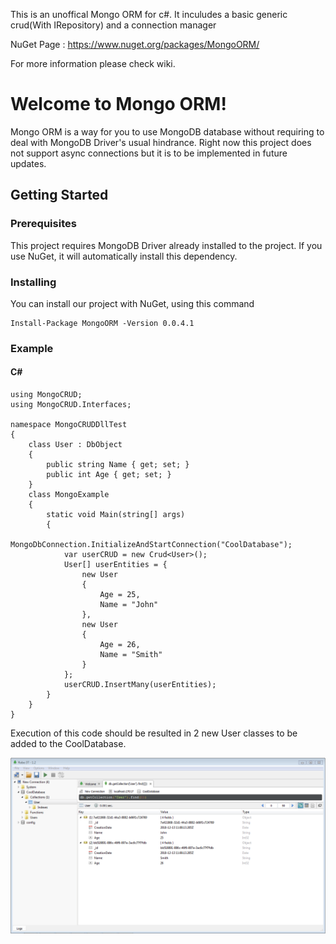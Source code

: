 This is an unoffical Mongo ORM for c#.
It inculudes a basic generic crud(With IRepository) and a connection manager

NuGet Page : https://www.nuget.org/packages/MongoORM/

For more information please check wiki.

# Welcome to Mongo ORM!

Mongo ORM is a way for you to use MongoDB database without requiring to deal with MongoDB Driver's usual hindrance. Right now this project does not support async connections but it is to be implemented in future updates.

## Getting Started
### Prerequisites
This project requires MongoDB Driver already installed to the project. If you use NuGet, it will automatically install this dependency.
### Installing
You can install our project with NuGet, using this command
```
Install-Package MongoORM -Version 0.0.4.1
```
### Example
#### C#
```
using MongoCRUD;
using MongoCRUD.Interfaces;

namespace MongoCRUDDllTest
{
    class User : DbObject
    {
        public string Name { get; set; }
        public int Age { get; set; }
    }
    class MongoExample
    {
        static void Main(string[] args)
        {
            MongoDbConnection.InitializeAndStartConnection("CoolDatabase");
            var userCRUD = new Crud<User>();
            User[] userEntities = {
                new User
                {
                    Age = 25,
                    Name = "John"
                },
                new User
                {
                    Age = 26,
                    Name = "Smith"
                }
            };
            userCRUD.InsertMany(userEntities);
        }
    }
}
```

Execution of this code should be resulted in 2 new User classes to be added to the CoolDatabase.

![CurrentDatabase](https://github.com/mustafarumeli/MongoORM-for-C-/blob/master/ExamplePicture.PNG)
